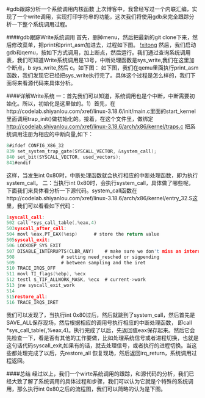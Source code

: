 #gdb跟踪分析一个系统调用内核函数
上次博客中，我曾经写过一个内联汇编，实现了一个write调用，实现打印字符串的功能，这次我们将使用gdb来完全跟踪分析一下整个系统调用过程。

####gdb跟踪Write系统调用
首先，删掉menu，然后把最新的git clone下来，然后修改菜单，把print和print_asm加进去，过程如下图。
[!xitong](www.baidu.com)
然后，我们启动gdb和qemu，按如下方式调用，加上断点，然后运行。我们通过查询系统调用表，我们可知道Write系统调用是13号，中断处理函数是sys_write,我们在这里加个断点，b sys_write,然后 c。如下图：
如下图，我们在qemu里面执行print_asm函数，我们发现它已经把sys_write执行完了。具体这个过程是怎么样的，我们下面将来看源代码来具体分析。

####详解Write系统
一：首先我们可以知道，系统调用也是个中断，中断需要初始化。所以，初始化是这里做的。1）首先，在http://codelab.shiyanlou.com/xref/linux-3.18.6/init/main.c里面的start_kernel里面调用trap_init()做初始化的。接着，在这个文件里，做绑定
http://codelab.shiyanlou.com/xref/linux-3.18.6/arch/x86/kernel/traps.c
把系统调用注册为相应的中断向量,如下：
``` C
8#ifdef CONFIG_X86_32
839	set_system_trap_gate(SYSCALL_VECTOR, &system_call);
840	set_bit(SYSCALL_VECTOR, used_vectors);
841#endif
```
这样，当发生int 0x80时，中断处理函数就会执行相应的中断处理函数，即为执行system_call。
二：当执行int 0x80时，会执行system_call，具体做了哪些呢，下面我们来具体看分析一下源代码。system_call函数在http://codelab.shiyanlou.com/xref/linux-3.18.6/arch/x86/kernel/entry_32.S这里，我们可以看看如下代码：
``` C
1syscall_call:
502	call *sys_call_table(,%eax,4)
503syscall_after_call:
504	movl %eax,PT_EAX(%esp)		# store the return value
505syscall_exit:
506	LOCKDEP_SYS_EXIT
507	DISABLE_INTERRUPTS(CLBR_ANY)	# make sure we don't miss an interrupt
508					# setting need_resched or sigpending
509					# between sampling and the iret
510	TRACE_IRQS_OFF
511	movl TI_flags(%ebp), %ecx
512	testl $_TIF_ALLWORK_MASK, %ecx	# current->work
513	jne syscall_exit_work
514
515restore_all:
516	TRACE_IRQS_IRET
```
我们可以发现了，当执行int 0x80过后，然后就跳到了system_call，然后首先是SAVE_ALL保存现场，然后根据相应的调用号执行相应的中断处理函数， 即call *sys_call_table(,%eax,4)。执行完成了以后，先返回值eax保存起来。然后它会先检查一下，看是否有其他的工作要做，比如处理系统信号或者进程切换，也就是这句话代码syscall_exit,如果有的话，就去处理信号，或者执行的进程切换。当这些都处理完成了以后，先restore_all 恢复现场，然后返回irq_return，系统调用过程返回。

####总结
经过以上，我们一个wirte系统调用的跟踪，和源代码的分析，我们已经大致了解了系统调用的具体过程和步骤，我们可以认为它就是个特殊的系统调用，那么执行int 0x80之后的流程图，我们可以简略的认为是下图。
